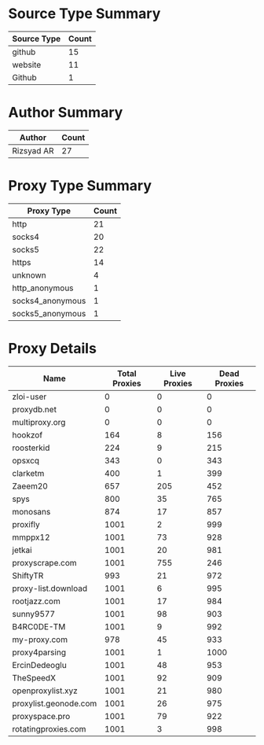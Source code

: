 # Source Type Summary

| Source Type | Count |
|-------------|-------|
| github | 15 |
| website | 11 |
| Github | 1 |


# Author Summary

| Author | Count |
|--------|-------|
| Rizsyad AR | 27 |


# Proxy Type Summary

| Proxy Type | Count |
|------------|-------|
| http | 21 |
| socks4 | 20 |
| socks5 | 22 |
| https | 14 |
| unknown | 4 |
| http_anonymous | 1 |
| socks4_anonymous | 1 |
| socks5_anonymous | 1 |


# Proxy Details

| Name | Total Proxies | Live Proxies | Dead Proxies |
|------|---------------|--------------|---------------|
| zloi-user | 0 | 0 | 0 |
| proxydb.net | 0 | 0 | 0 |
| multiproxy.org | 0 | 0 | 0 |
| hookzof | 164 | 8 | 156 |
| roosterkid | 224 | 9 | 215 |
| opsxcq | 343 | 0 | 343 |
| clarketm | 400 | 1 | 399 |
| Zaeem20 | 657 | 205 | 452 |
| spys | 800 | 35 | 765 |
| monosans | 874 | 17 | 857 |
| proxifly | 1001 | 2 | 999 |
| mmppx12 | 1001 | 73 | 928 |
| jetkai | 1001 | 20 | 981 |
| proxyscrape.com | 1001 | 755 | 246 |
| ShiftyTR | 993 | 21 | 972 |
| proxy-list.download | 1001 | 6 | 995 |
| rootjazz.com | 1001 | 17 | 984 |
| sunny9577 | 1001 | 98 | 903 |
| B4RC0DE-TM | 1001 | 9 | 992 |
| my-proxy.com | 978 | 45 | 933 |
| proxy4parsing | 1001 | 1 | 1000 |
| ErcinDedeoglu | 1001 | 48 | 953 |
| TheSpeedX | 1001 | 92 | 909 |
| openproxylist.xyz | 1001 | 21 | 980 |
| proxylist.geonode.com | 1001 | 26 | 975 |
| proxyspace.pro | 1001 | 79 | 922 |
| rotatingproxies.com | 1001 | 3 | 998 |
